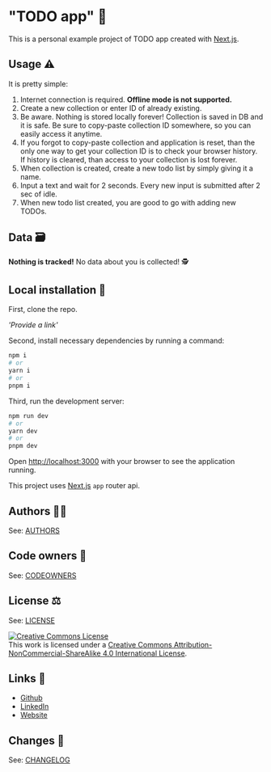 # "TODO app" 📝

This is a personal example project of TODO app created with [Next.js](https://nextjs.org/).

## Usage ⚠️

It is pretty simple:

1. Internet connection is required. <b>Offline mode is not supported.</b>
1. Create a new collection or enter ID of already existing.
1. Be aware. Nothing is stored locally forever! Collection is saved in DB and it is safe. Be sure to copy-paste collection ID somewhere, so you can easily access it anytime.
1. If you forgot to copy-paste collection and application is reset, than the only one way to get your collection ID is to check your browser history. If history is cleared, than access to your collection is lost forever.
1. When collection is created, create a new todo list by simply giving it a name.
1. Input a text and wait for 2 seconds. Every new input is submitted after 2 sec of idle.
1. When new todo list created, you are good to go with adding new TODOs.

## Data 🗃️

<b>Nothing is tracked!</b> No data about you is collected! 🕵️

## Local installation 💽

First, clone the repo.

<i>'Provide a link'</i>

Second, install necessary dependencies by running a command:

```bash
npm i
# or
yarn i
# or
pnpm i
```

Third, run the development server:

```bash
npm run dev
# or
yarn dev
# or
pnpm dev
```

Open [http://localhost:3000](http://localhost:3000) with your browser to see the application running.

This project uses [Next.js](https://nextjs.org/) `app` router api.

## Authors 🧑‍💻

See: [AUTHORS](./AUTHORS)

## Code owners 👑

See: [CODEOWNERS](./CODEOWNERS)

## License ⚖️

See: [LICENSE](./LICENSE)

<a rel="license" href="http://creativecommons.org/licenses/by-nc-sa/4.0/"><img alt="Creative Commons License" style="border-width:0" src="https://i.creativecommons.org/l/by-nc-sa/4.0/88x31.png" /></a><br />This work is licensed under a <a rel="license" href="http://creativecommons.org/licenses/by-nc-sa/4.0/">Creative Commons Attribution-NonCommercial-ShareAlike 4.0 International License</a>.

## Links 🔗

-   [Github](https://github.com/eXebyss)
-   [LinkedIn](https://www.linkedin.com/in/mihails-fjodorovs-361a0a182/)
-   [Website](https://www.mihailsfjodorovs.com/)

## Changes 📃

See: [CHANGELOG](./CHANGELOG.md)

